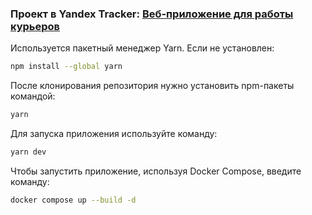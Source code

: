 <h3>Проект в Yandex Tracker: <a href="https://tracker.yandex.ru/pages/projects/3">Веб-приложение для работы курьеров</a></h3>

Используется пакетный менеджер Yarn. Если не установлен:

```bash
npm install --global yarn
```

После клонирования репозитория нужно установить npm-пакеты командой:

```bash
yarn
```

Для запуска приложения используйте команду:

```bash
yarn dev
```

Чтобы запустить приложение, используя Docker Compose, введите команду:

```bash
docker compose up --build -d
```